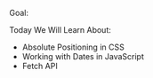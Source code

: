 Goal:

Today We Will Learn About: 
- Absolute Positioning in CSS
- Working with Dates in JavaScript
- Fetch API